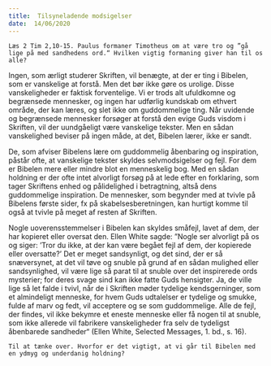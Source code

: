 ```yaml
---
title:  Tilsyneladende modsigelser
date:  14/06/2020
---
```


`Læs 2 Tim 2,10-15. Paulus formaner Timotheus om at være tro og ”gå lige på med sandhedens ord.“ Hvilken vigtig formaning giver han til os alle?`

Ingen, som ærligt studerer Skriften, vil benægte, at der er ting i Bibelen, som er vanskelige at forstå. Men det bør ikke gøre os urolige. Disse vanskeligheder er faktisk forventelige. Vi er trods alt ufuldkomne og begrænsede mennesker, og ingen har udførlig kundskab om ethvert område, der kan læres, og slet ikke om guddommelige ting. Når uvidende og begrænsede mennesker forsøger at forstå den evige Guds visdom i Skriften, vil der uundgåeligt være vanskelige tekster. Men en sådan vanskelighed beviser på ingen måde, at det, Bibelen lærer, ikke er sandt.

De, som afviser Bibelens lære om guddommelig åbenbaring og inspiration, påstår ofte, at vanskelige tekster skyldes selvmodsigelser og fejl. For dem er Bibelen mere eller mindre blot en menneskelig bog. Med en sådan holdning er der ofte intet alvorligt forsøg på at lede efter en forklaring, som tager Skriftens enhed og pålidelighed i betragtning, altså dens guddommelige inspiration. De mennesker, som begynder med at tvivle på Bibelens første sider, fx på skabelsesberetningen, kan hurtigt komme til også at tvivle på meget af resten af Skriften.

Nogle uoverensstemmelser i Bibelen kan skyldes småfejl, lavet af dem, der har kopieret eller oversat den. Ellen White sagde: ”Nogle ser alvorligt på os og siger: ’Tror du ikke, at der kan være begået fejl af dem, der kopierede eller oversatte?’ Det er meget sandsynligt, og det sind, der er så snæversynet, at det vil tøve og snuble på grund af en sådan mulighed eller sandsynlighed, vil være lige så parat til at snuble over det inspirerede ords mysterier; for deres svage sind kan ikke fatte Guds hensigter. Ja, de ville lige så let falde i tvivl, når de i Skriften møder tydelige kendsgerninger, som et almindeligt menneske, for hvem Guds udtalelser er tydelige og smukke, fulde af marv og fedt, vil acceptere og se som guddommelige. Alle de fejl, der findes, vil ikke bekymre et eneste menneske eller få nogen til at snuble, som ikke allerede vil fabrikere vanskeligheder fra selv de tydeligst åbenbarede sandheder“ (Ellen White, Selected Messages, 1. bd., s. 16).

`Til at tænke over. Hvorfor er det vigtigt, at vi går til Bibelen med en ydmyg og underdanig holdning?`